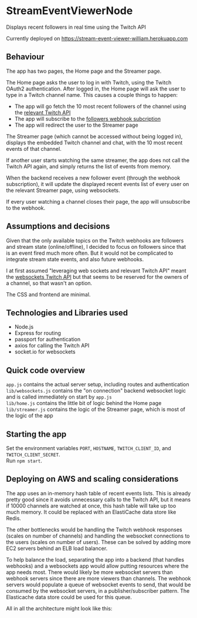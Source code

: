 # StreamEventViewerNode
Displays recent followers in real time using the Twitch API

Currently deployed on https://stream-event-viewer-william.herokuapp.com

## Behaviour
The app has two pages, the Home page and the Streamer page.

The Home page asks the user to log in with Twitch, using the Twitch OAuth2 authentication. After logged in, the Home page will ask the user to type in a Twitch channel name. This causes a couple things to happen:
* The app will go fetch the 10 most recent followers of the channel using the [relevant Twitch API](https://dev.twitch.tv/docs/api/reference/#get-users-follows)
* The app will subscribe to the [followers webhook subcription](https://dev.twitch.tv/docs/api/webhooks-reference/#topic-user-follows)
* The app will redirect the user to the Streamer page

The Streamer page (which cannot be accessed without being logged in), displays the embedded Twitch channel and chat, with the 10 most recent events of that channel.

If another user starts watching the same streamer, the app does not call the Twitch API again, and simply returns the list of events from memory.

When the backend receives a new follower event (through the webhook subscription), it will update the displayed recent events list of every user on the relevant Streamer page, using websockets.

If every user watching a channel closes their page, the app will unsubscribe to the webhook.

## Assumptions and decisions

Given that the only available topics on the Twitch webhooks are followers and stream state (online/offline), I decided to focus on followers since that is an event fired much more often. But it would not be complicated to integrate stream state events, and also future webhooks.

I at first assumed "leveraging web sockets and relevant Twitch API" meant the [websockets Twitch API](https://dev.twitch.tv/docs/pubsub/) but that seems to be reserved for the owners of a channel, so that wasn't an option.

The CSS and frontend are minimal.

## Technologies and Libraries used
* Node.js
* Express for routing
* passport for authentication
* axios for calling the Twitch API
* socket.io for websockets

## Quick code overview
`app.js` contains the actual server setup, including routes and authentication  
`lib/websockets.js` contains the "on connection" backend websocket logic and is called immediately on start by `app.js`  
`lib/home.js` contains the little bit of logic behind the Home page  
`lib/streamer.js` contains the logic of the Streamer page, which is most of the logic of the app

## Starting the app
Set the environment variables `PORT`, `HOSTNAME`, `TWITCH_CLIENT_ID`, and `TWITCH_CLIENT_SECRET`.  
Run `npm start`.

## Deploying on AWS and scaling considerations
The app uses an in-memory hash table of recent events lists. This is already pretty good since it avoids unnecessary calls to the Twitch API, but it means if 10000 channels are watched at once, this hash table will take up too much memory. It could be replaced with an ElastiCache data store like Redis.

The other bottlenecks would be handling the Twitch webhook responses (scales on number of channels) and handling the websocket connections to the users (scales on number of users). These can be solved by adding more EC2 servers behind an ELB load balancer. 

To help balance the load, separating the app into a backend (that handles webhooks) and a websockets app would allow putting resources where the app needs most. There would likely be more websocket servers than webhook servers since there are more viewers than channels. The webhook servers would populate a queue of websocket events to send, that would be consumed by the websocket servers, in a publisher/subscriber pattern. The Elasticache data store could be used for this queue.

All in all the architecture might look like this:


